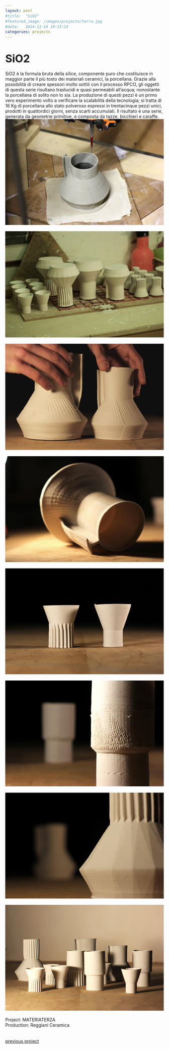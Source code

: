 ```yaml
---
layout: post
#title:  "SiO2"
#featured_image: /images/projects/terra.jpg
#date:   2014-11-14 19:13:23
categories: projects
---
```



<!-- Lorem ipsum dolor sit amet, consectetur adipisicing elit, sed do eiusmod tempor incididunt ut labore et dolore magna aliqua. Ut enim ad minim veniam, quis nostrud exercitation ullamco laboris nisi ut aliquip ex ea commodo consequat. Duis aute irure dolor in reprehenderit in voluptate velit esse cillum dolore eu fugiat nulla pariatur. Excepteur sint occaecat cupidatat non proident, sunt in culpa qui officia deserunt mollit anim id est laborum.-->

<h1><big>SiO2</big></h1>

SiO2 è la formula bruta della silice, componente puro che costituisce in maggior parte il più tosto dei materiali ceramici, la porcellana. Grazie alla possibilità di creare spessori molto sottili con il processo RPCO, gli oggetti di questa serie risultano traslucidi e quasi permeabili all’acqua; nonostante la porcellana di solito non lo sia. La produzione di questi pezzi è un primo vero esperimento volto a verificare la scalabilità della tecnologia; si tratta di 16 Kg di porcellana allo stato polveroso espressi in trentacinque pezzi unici, prodotti in quattordici giorni, senza scarti accumulati.
Il risultato è una serie, generata da geometrie primitive, e composta da tazze, bicchieri e caraffe.
<br>
![Alt text](/images/projects/porcelain6.jpg)
<br>
<br>
![Alt text](/images/projects/porcelain8.jpg)
<br>
<br>
![Alt text](/images/projects/porcelain5.jpg)
<br>
<br>
![Alt text](/images/projects/porcelain4.jpg)
<br>
<br>
![Alt text](/images/projects/porcelain7.jpg)
<br>
<br>
![Alt text](/images/projects/porcelain3.jpg)
<br>
<br>
![Alt text](/images/projects/porcelain2.jpg)
<br>
<br>
![Alt text](/images/projects/porcelain1.jpg)
<br>
<br>
Project: MATERIATERZA  
Production: Reggiani Ceramica  
<br>
<br>
<a href="http://materiaterza.com/projects/2014/11/14/rpco.html">previous project</a>
